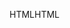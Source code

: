 <span data-ttu-id="a0563-101">HTML</span><span class="sxs-lookup"><span data-stu-id="a0563-101">HTML</span></span>